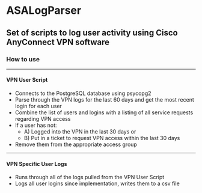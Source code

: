 # ASALogParser
## Set of scripts to log user activity using Cisco AnyConnect VPN software

### How to use

---

#### VPN User Script
- Connects to the PostgreSQL database using psycopg2
- Parse through the VPN logs for the last 60 days and get the most recent login for each user
- Combine the list of users and logins with a listing of all service requests regarding VPN access
- If a user has not:
  - A) Logged into the VPN in the last 30 days or
  - B) Put in a ticket to request VPN access within the last 30 days
- Remove them from the appropriate access group

---

#### VPN Specific User Logs
- Runs through all of the logs pulled from the VPN User Script
- Logs all user logins since implementation, writes them to a csv file
